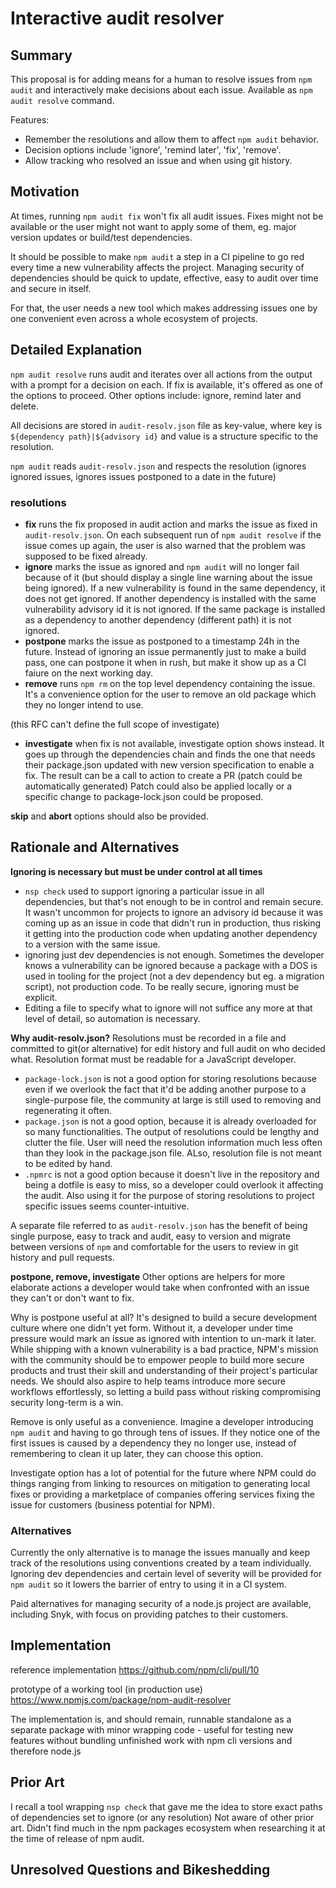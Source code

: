 # Interactive audit resolver

## Summary

This proposal is for adding means for a human to resolve issues from `npm audit` and interactively make decisions about each issue. Available as `npm audit resolve` command.

Features:
- Remember the resolutions and allow them to affect `npm audit` behavior.
- Decision options include 'ignore', 'remind later', 'fix', 'remove'.
- Allow tracking who resolved an issue and when using git history.


## Motivation

At times, running `npm audit fix` won't fix all audit issues. Fixes might not be available or the user might not want to apply some of them, eg. major version updates or build/test dependencies.

It should be possible to make `npm audit` a step in a CI pipeline to go red every time a new vulnerability affects the project. Managing security of dependencies should be quick to update, effective, easy to audit over time and secure in itself.

For that, the user needs a new tool which makes addressing issues one by one convenient even across a whole ecosystem of projects.

## Detailed Explanation

`npm audit resolve` runs audit and iterates over all actions from the output with a prompt for a decision on each. 
If fix is available, it's offered as one of the options to proceed. Other options include: ignore, remind later and delete.

All decisions are stored in `audit-resolv.json` file as key-value, where key is `${dependency path}|${advisory id}` and value is a structure specific to the resolution.

`npm audit` reads `audit-resolv.json` and respects the resolution (ignores ignored issues, ignores issues postponed to a date in the future)

### resolutions
- **fix** runs the fix proposed in audit action and marks the issue as fixed in `audit-resolv.json`. On each subsequent run of `npm audit resolve` if the issue comes up again, the user is also warned that the problem was supposed to be fixed already.
- **ignore** marks the issue as ignored and `npm audit` will no longer fail because of it (but should display a single line warning about the issue being ignored). If a new vulnerability is found in the same dependency, it does not get ignored. If another dependency is installed with the same vulnerability advisory id it is not ignored. If the same package is installed as a dependency to another dependency (different path) it is not ignored.
- **postpone** marks the issue as postponed to a timestamp 24h in the future. Instead of ignoring an issue permanently just to make a build pass, one can postpone it when in rush, but make it show up as a CI faiure on the next working day. 
- **remove** runs `npm rm` on the top level dependency containing the issue. It's a convenience option for the user to remove an old package which they no longer intend to use. 

(this RFC can't define the full scope of investigate)
- **investigate** when fix is not available, investigate option shows instead. It goes up through the dependencies chain and finds the one that needs their package.json updated with new version specification to enable a fix. 
The result can be a call to action to create a PR (patch could be automatically generated)
Patch could also be applied locally or a specific change to package-lock.json could be proposed. 

**skip** and **abort** options should also be provided.

## Rationale and Alternatives

**Ignoring is necessary but must be under control at all times**
- `nsp check` used to support ignoring a particular issue in all dependencies, but that's not enough to be in control and remain secure. It wasn't uncommon for projects to ignore an advisory id because it was coming up as an issue in code that didn't run in production, thus risking it getting into the production code when updating another dependency to a version with the same issue.
- ignoring just dev dependencies is not enough. Sometimes the developer knows a vulnerability can be ignored because a package with a DOS is used in tooling for the project (not a dev dependency but eg. a migration script), not production code. To be really secure, ignoring must be explicit. 
- Editing a file to specify what to ignore will not suffice any more at that level of detail, so automation is necessary.

**Why audit-resolv.json?**
Resolutions must be recorded in a file and committed to git(or alternative) for edit history and full audit on who decided what.
Resolution format must be readable for a JavaScript developer.

- `package-lock.json` is not a good option for storing resolutions because even if we overlook the fact that it'd be adding another purpose to a single-purpose file, the community at large is still used to removing and regenerating it often. 
- `package.json` is not a good option, because it is already overloaded for so many functionalities. The output of resolutions could be lengthy and clutter the file. User will need the resolution information much less often than they look in the package.json file. ALso, resolution file is not meant to be edited by hand.
- `.npmrc` is not a good option because it doesn't live in the repository and being a dotfile is easy to miss, so a developer could overlook it affecting the audit. Also using it for the purpose of storing resolutions to project specific issues seems counter-intuitive.

A separate file referred to as `audit-resolv.json` has the benefit of being single purpose, easy to track and audit, easy to version and migrate between versions of `npm` and comfortable for the users to review in git history and pull requests.

**postpone, remove, investigate**
Other options are helpers for more elaborate actions a developer would take when confronted with an issue they can't or don't want to fix. 

Why is postpone useful at all? It's designed to build a secure development culture where one didn't yet form. Without it, a developer under time pressure would mark an issue as ignored with intention to un-mark it later. 
While shipping with a known vulnerability is a bad practice, NPM's mission with the community should be to empower people to build more secure products and trust their skill and understanding of their project's particular needs. We should also aspire to help teams introduce more secure workflows effortlessly, so letting a build pass without risking compromising security long-term is a win. 

Remove is only useful as a convenience. Imagine a developer introducing `npm audit` and having to go through tens of issues. If they notice one of the first issues is caused by a dependency they no longer use, instead of remembering to clean it up later, they can choose this option.

Investigate option has a lot of potential for the future where NPM could do things ranging from linking to resources on mitigation to generating local fixes or providing a marketplace of companies offering services fixing the issue for customers (business potential for NPM).

### Alternatives

Currently the only alternative is to manage the issues manually and keep track of the resolutions using conventions created by a team individually. Ignoring dev dependencies and certain level of severity will be provided for `npm audit` so it lowers the barrier of entry to using it in a CI system. 

Paid alternatives for managing security of a node.js project are available, including Snyk, with focus on providing patches to their customers.

## Implementation

reference implementation https://github.com/npm/cli/pull/10

prototype of a working tool (in production use) https://www.npmjs.com/package/npm-audit-resolver

The implementation is, and should remain, runnable standalone as a separate package with minor wrapping code - useful for testing new features without bundling unfinished work with npm cli versions and therefore node.js


## Prior Art

I recall a tool wrapping `nsp check` that gave me the idea to store exact paths of dependencies set to ignore (or any resolution)
Not aware of other prior art. Didn't find much in the npm packages ecosystem when researching it at the time of release of npm audit.

## Unresolved Questions and Bikeshedding


